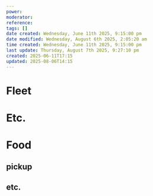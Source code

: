 ```yaml
---
power: 
moderator: 
reference: 
tags: []
date created: Wednesday, June 11th 2025, 9:15:00 pm
date modified: Wednesday, August 6th 2025, 2:05:20 am
time created: Wednesday, June 11th 2025, 9:15:00 pm
last update: Thursday, August 7th 2025, 9:27:10 pm
created: 2025-06-11T17:15
updated: 2025-08-06T14:15
---
```

# Fleet


# Etc.
# Food
## 
## pickup

## etc.

# 
